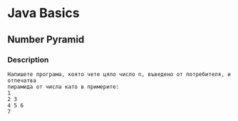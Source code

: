 # Java Basics

## Number Pyramid

### Description
    Напишете програма, която чете цяло число n, въведено от потребителя, и отпечатва
    пирамида от числа като в примерите:
    1
    2 3
    4 5 6
    7